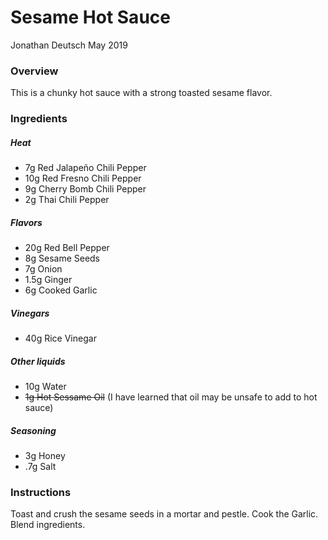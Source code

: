 # Sesame Hot Sauce

Jonathan Deutsch
May 2019


### Overview

This is a chunky hot sauce with a strong toasted sesame flavor.


### Ingredients

##### Heat

- 7g Red Jalapeño  Chili Pepper
- 10g Red Fresno Chili Pepper
- 9g Cherry Bomb Chili Pepper
- 2g Thai Chili Pepper

##### Flavors

- 20g Red Bell Pepper
- 8g Sesame Seeds
- 7g Onion
- 1.5g Ginger
- 6g Cooked Garlic

##### Vinegars

- 40g Rice Vinegar

##### Other liquids

- 10g Water
- ~~1g Hot Sessame Oil~~ (I have learned that oil may be unsafe to add to hot sauce)

##### Seasoning

- 3g Honey
- .7g Salt


### Instructions

Toast and crush the sesame seeds in a mortar and pestle.
Cook the Garlic.
Blend ingredients.
